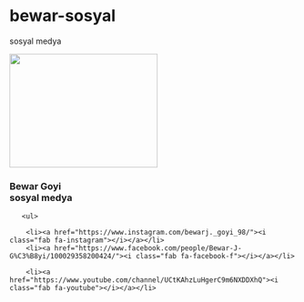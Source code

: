 # bewar-sosyal
sosyal medya
<!DOCTYPE html>
<html lang="en">
<head>
    <meta charset="UTF-8">
    <meta http-equiv="X-UA-Compatible" content="IE=edge">
    <meta name="viewport" content="width=device-width, initial-scale=1.0">
    <title>bewar sosyal</title>
    <link rel="stylesheet"
     href="klasor.css/all.min.css" />
    <link  rel="stylesheet" href="klasor.css/style.css">
</head>
<body>
    <div class="card">
     <div class="imgBx">
      <img src="foto/img.jpg" width="260px" height="200px">
 </div>
 <div class="content">
<div>
    <h3>Bewar Goyi<br><span>sosyal medya</span></h3>
    
       <ul>
        
        <li><a href="https://www.instagram.com/bewarj._goyi_98/"><i class="fab fa-instagram"></i></a></li>
        <li><a href="https://www.facebook.com/people/Bewar-J-G%C3%B8yi/100029358200424/"><i class="fab fa-facebook-f"></i></a></li>
        
        <li><a href="https://www.youtube.com/channel/UCtKAhzLuHgerC9m6NXDDXhQ"><i class="fab fa-youtube"></i></a></li>

</li>


</ul>
    </div>
    </div>
    </div>
</body>
</html>
